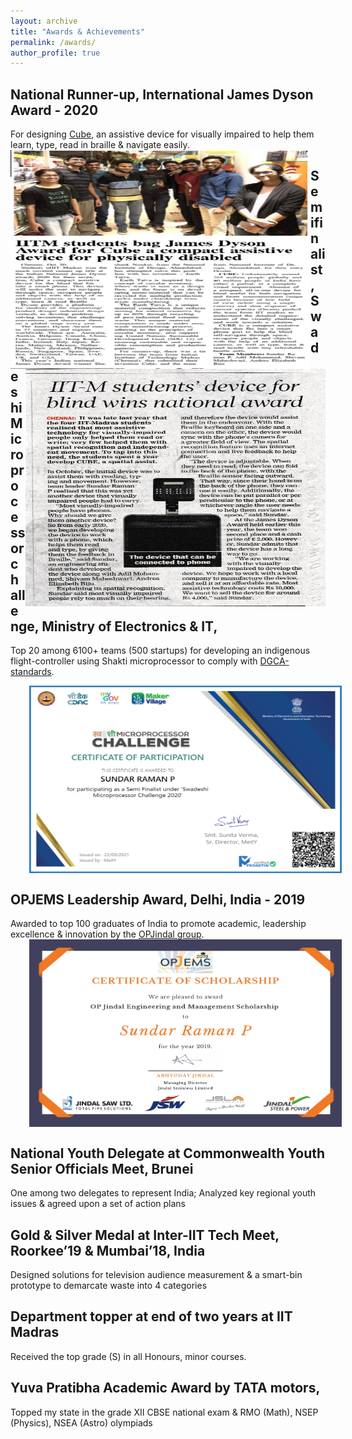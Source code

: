 ```yaml
---
layout: archive
title: "Awards & Achievements"
permalink: /awards/
author_profile: true
---
```


## National Runner-up, International James Dyson Award - 2020

For designing [Cube](https://www.jamesdysonaward.org/en-IN/2020/project/cube/), an assistive device for visually impaired to help them learn, type, read in braille & navigate easily.
<img src='/images/James Dyson Award Chennai Times.PNG' align="left" width="480" height="350" style="vertical-align:left;margin:0px 0px"> 
<img src='/images/James Dyson Award Hindu.jpeg' align="right" width="480" height="380" style="vertical-align:right;margin:0px 0px">

 


## Semifinalist, Swadeshi Microprocessor challenge, Ministry of Electronics & IT,

Top 20 among 6100+ teams (500 startups) for developing an indigenous flight-controller using Shakti microprocessor to comply with [DGCA-standards](https://www.dgca.gov.in/digigov-portal/).

<img src='/images/Swadeshi Microprocessor Challenge Certificate.png' align="center" width="500" height="300" style="vertical-align:left;margin:0px 30px"> 



## OPJEMS Leadership Award, Delhi, India - 2019

Awarded to top 100 graduates of India to promote academic, leadership excellence & innovation by the [OPJindal group](https://www.opjems.com/about_opj_grp.html).
<img src='/images/OPJEMS Scholarship Certificate.jpg' align="center" width="500" height="300" style="vertical-align:left;margin:0px 30px"> 


## National Youth Delegate at Commonwealth Youth Senior Officials Meet, Brunei

One among two delegates to represent India; Analyzed key regional youth issues & agreed upon a set of action plans

## Gold & Silver Medal at Inter-IIT Tech Meet, Roorkee’19 & Mumbai’18, India

Designed solutions for television audience measurement & a smart-bin prototype to demarcate waste into 4 categories


## Department topper at end of two years at IIT Madras
Received the top grade (S) in all Honours, minor courses.


## Yuva Pratibha Academic Award by TATA motors,

Topped my state in the grade XII CBSE national exam & RMO (Math), NSEP (Physics), NSEA (Astro) olympiads


